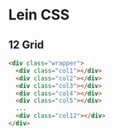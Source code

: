 # Lein CSS

## 12 Grid

```html
<div class="wrapper">
  <div class="col1"></div>
  <div class="col2"></div>
  <div class="col3"></div>
  <div class="col4"></div>
  <div class="col5"></div>
  ...
  <div class="col12"></div>
</div>
```
